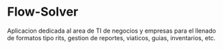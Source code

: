 # Flow-Solver
Aplicacion dedicada al area de TI de negocios y empresas para el llenado de formatos tipo rits, gestion de reportes, viaticos, guias, inventarios, etc.
